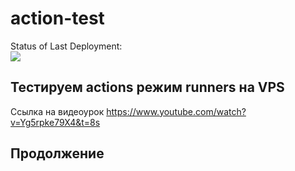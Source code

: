 # action-test

Status of Last Deployment:<br>
<img src="https://github.com/Sergey-sirius/action-test/workflows/Action_Test2/badge.svg?branch=master"><br>
                                                  
                                                                                                   
## Тестируем actions режим runners на VPS

Ссылка на видеоурок https://www.youtube.com/watch?v=Yg5rpke79X4&t=8s

## Продолжение
